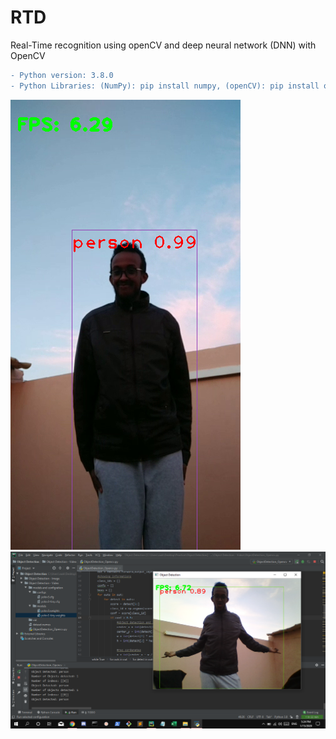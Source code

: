 # RTD
Real-Time recognition using openCV and deep neural network (DNN) with OpenCV

```diff
- Python version: 3.8.0
- Python Libraries: (NumPy): pip install numpy, (openCV): pip install opencv-python
```

![#f03c15](img/img2.png)
![#f03c15](img/img1.png)
